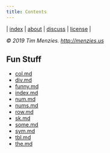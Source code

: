 ```yaml
---
title: Contents
---
```



| [index](/fun/index) | [about](/fun/ABOUT) |  [discuss](http://github.com/timm/fun/issues) | [license](/fun/LICENSE) |
   
<em> &copy; 2019 Tim Menzies. http://menzies.us</em>

## Fun Stuff

- [col.md](col.md)
- [div.md](div.md)
- [funny.md](funny.md)
- [index.md](index.md)
- [num.md](num.md)
- [nums.md](nums.md)
- [row.md](row.md)
- [sk.md](sk.md)
- [some.md](some.md)
- [sym.md](sym.md)
- [tbl.md](tbl.md)
- [the.md](the.md)

